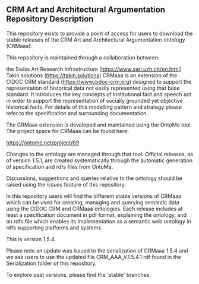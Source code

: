 ## CRM Art and Architectural Argumentation Repository Description ##

This repository exists to provide a point of access for users to download the stable releases of the CRM Art and Architectural Argumentation ontology (CRMaaa).

This repository is maintained through a collaboration between:

the Swiss Art Research Infrastructure (https://www.sari.uzh.ch/en.html)
Takin.solutions (https://takin.solutions)
CRMaaa is an extension of the CIDOC CRM standard (https://www.cidoc-crm.org) designed to support the representation of historical data not easily represented using that base standard. It introduces the key concepts of institutional fact and speech act in order to support the representation of socially grounded yet objective historical facts. For details of this modelling pattern and strategy please refer to the specification and surrounding documentation.

The CRMaaa extension is developed and maintained using the OntoMe tool. The project space for CRMaaa can be found here:

https://ontome.net/project/69

Changes to the ontology are managed through that tool. Official releases, as of version 1.5.1, are created systematically through the automatic generation of specification and rdfs files from OntoMe.

Discussions, suggestions and queries relative to the ontology should be raised using the issues feature of this repository.

In this repository users will find the different stable versions of CRMaaa which can be used for creating, managing and querying semantic data using the CIDOC CRM and CRMaaa ontologies. Each release includes at least a specification document in pdf format, explaining the ontology, and an rdfs file which enables its implementation as a semantic web ontology in rdfs supporting platforms and systems.


This is version 1.5.4.

Please note an update was issued to the serialization of CRMaaa 1.5.4 and we ask users to use the updated file CRM_AAA_V.1.5.4.1.rdf found in the Serialization folder of this repository.

To explore past versions, please find the 'stable' branches.
